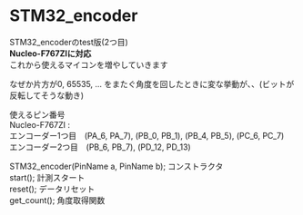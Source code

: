 # STM32_encoder  
STM32_encoderのtest版(2つ目)  
**Nucleo-F767ZIに対応**  
これから使えるマイコンを増やしていきます  

なぜか片方が0, 65535, ...  をまたぐ角度を回したときに変な挙動が、、(ビットが反転してそうな動き)  
  
使えるピン番号  
Nucleo-F767ZI :  
エンコーダー1つ目　(PA_6, PA_7), (PB_0, PB_1), (PB_4, PB_5), (PC_6, PC_7)   
エンコーダー2つ目　(PB_6, PB_7), (PD_12, PD_13)  

STM32_encoder(PinName a, PinName b);        コンストラクタ  
start();                                    計測スタート  
reset();                                    データリセット  
get_count();                                角度取得関数  
